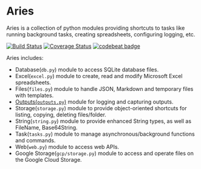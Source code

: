 # Aries

Aries is a collection of python modules providing shortcuts to tasks like running background tasks, creating spreadsheets, configuring logging, etc.

[![Build Status](https://travis-ci.org/qiuosier/Aries.svg?branch=master)](https://travis-ci.org/qiuosier/Aries)
[![Coverage Status](https://coveralls.io/repos/github/qiuosier/Aries/badge.svg?branch=master)](https://coveralls.io/github/qiuosier/Aries?branch=master)
[![codebeat badge](https://codebeat.co/badges/f7217133-f495-455d-8808-d2cdaf46bc60)](https://codebeat.co/projects/github-com-qiuosier-aries-master)

Aries includes:
* Database(`db.py`) module to access SQLite database files.
* Excel(`excel.py`) module to create, read and modify Microsoft Excel spreadsheets.
* Files(`files.py`) module to handle JSON, Markdown and temporary files with templates.
* [Outputs(`outputs.py`)](docs/outputs.md) module for logging and capturing outputs.
* Storage(`storage.py`) module to provide object-oriented shortcuts for listing, copying, deleting files/folder.
* String(`string.py`) module to provide enhanced String types, as well as FileName, Base64String.
* Task(`tasks.py`) module to manage asynchronous/background functions and commands.
* Web(`web.py`) module to access web APIs.
* Google Storage(`gcp/storage.py`) module to access and operate files on the Google Cloud Storage.
